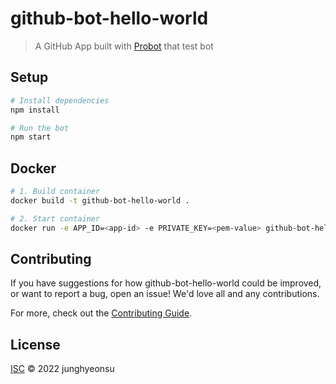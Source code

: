 # github-bot-hello-world

> A GitHub App built with [Probot](https://github.com/probot/probot) that test bot

## Setup

```sh
# Install dependencies
npm install

# Run the bot
npm start
```

## Docker

```sh
# 1. Build container
docker build -t github-bot-hello-world .

# 2. Start container
docker run -e APP_ID=<app-id> -e PRIVATE_KEY=<pem-value> github-bot-hello-world
```

## Contributing

If you have suggestions for how github-bot-hello-world could be improved, or want to report a bug, open an issue! We'd love all and any contributions.

For more, check out the [Contributing Guide](CONTRIBUTING.md).

## License

[ISC](LICENSE) © 2022 junghyeonsu
